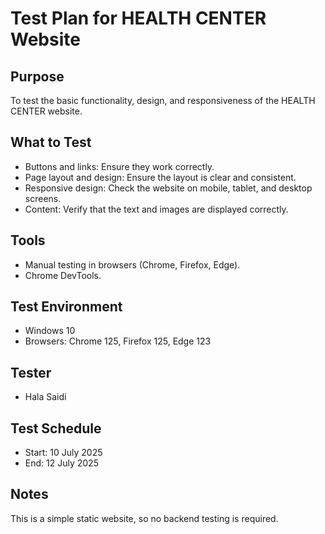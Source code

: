 # Test Plan for HEALTH CENTER Website

## Purpose
To test the basic functionality, design, and responsiveness of the HEALTH CENTER website.

## What to Test
- Buttons and links: Ensure they work correctly.
- Page layout and design: Ensure the layout is clear and consistent.
- Responsive design: Check the website on mobile, tablet, and desktop screens.
- Content: Verify that the text and images are displayed correctly.

## Tools
- Manual testing in browsers (Chrome, Firefox, Edge).
- Chrome DevTools.

## Test Environment
- Windows 10
- Browsers: Chrome 125, Firefox 125, Edge 123

## Tester
- Hala Saidi

## Test Schedule
- Start: 10 July 2025
- End: 12 July 2025

## Notes
This is a simple static website, so no backend testing is required.
